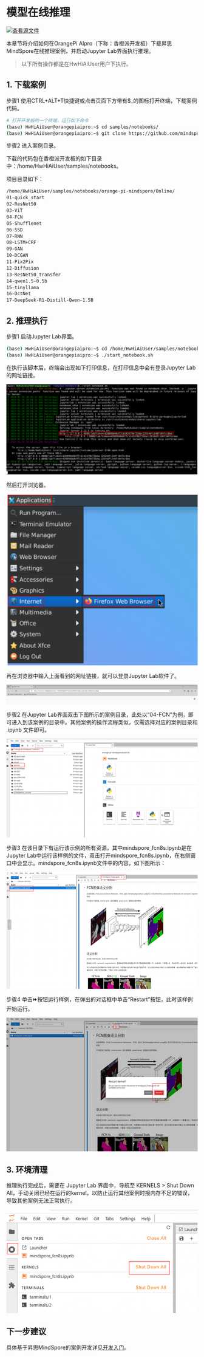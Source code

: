 # 模型在线推理

[![查看源文件](https://mindspore-website.obs.cn-north-4.myhuaweicloud.com/website-images/r2.6.0/resource/_static/logo_source.svg)](https://gitee.com/mindspore/docs/blob/r2.6.0/tutorials/source_zh_cn/orange_pi/model_infer.md)

本章节将介绍如何在OrangePi AIpro（下称：香橙派开发板）下载昇思MindSpore在线推理案例，并启动Jupyter Lab界面执行推理。

> 以下所有操作都是在HwHiAiUser用户下执行。

## 1. 下载案例

步骤1 使用CTRL+ALT+T快捷键或点击页面下方带有$_的图标打开终端，下载案例代码。

```bash
# 打开开发板的一个终端，运行如下命令
(base) HwHiAiUser@orangepiaipro:~$ cd samples/notebooks/
(base) HwHiAiUser@orangepiaipro:~$ git clone https://github.com/mindspore-courses/orange-pi-mindspore.git
```

步骤2 进入案例目录。

下载的代码包在香橙派开发板的如下目录中：/home/HwHiAiUser/samples/notebooks。

项目目录如下：

```bash
/home/HwHiAiUser/samples/notebooks/orange-pi-mindspore/Online/
01-quick_start
02-ResNet50
03-ViT
04-FCN
05-Shufflenet
06-SSD
07-RNN
08-LSTM+CRF
09-GAN
10-DCGAN
11-Pix2Pix
12-Diffusion  
13-ResNet50_transfer
14-qwen1.5-0.5b
15-tinyllama
16-DctNet
17-DeepSeek-R1-Distill-Qwen-1.5B
```

## 2. 推理执行

步骤1 启动Jupyter Lab界面。

```bash
(base) HwHiAiUser@orangepiaipro:~$ cd /home/HwHiAiUser/samples/notebooks/  
(base) HwHiAiUser@orangepiaipro:~$ ./start_notebook.sh
```

在执行该脚本后，终端会出现如下打印信息，在打印信息中会有登录Jupyter Lab的网址链接。

![model-infer1](./images/model_infer1.png)

然后打开浏览器。

![model-infer2](./images/model_infer2.png)

再在浏览器中输入上面看到的网址链接，就可以登录Jupyter Lab软件了。

![model-infer3](./images/model_infer3.png)

步骤2 在Jupyter Lab界面双击下图所示的案例目录，此处以“04-FCN”为例，即可进入到该案例的目录中。其他案例的操作流程类似，仅需选择对应的案例目录和 .ipynb 文件即可。

![model-infer4](./images/model_infer4.png)

步骤3 在该目录下有运行该示例的所有资源，其中mindspore_fcn8s.ipynb是在Jupyter Lab中运行该样例的文件，双击打开mindspore_fcn8s.ipynb，在右侧窗口中会显示。mindspore_fcn8s.ipynb文件中的内容，如下图所示：

![model-infer5](./images/model_infer5.png)

步骤4 单击⏩按钮运行样例，在弹出的对话框中单击“Restart”按钮，此时该样例开始运行。

![model-infer6](./images/model_infer6.png)

## 3. 环境清理

推理执行完成后，需要在 Jupyter Lab 界面中，导航至 KERNELS > Shut Down All，手动关闭已经在运行的kernel，以防止运行其他案例时报内存不足的错误，导致其他案例无法正常执行。

![model-infer7](./images/model_infer7.png)

## 下一步建议

具体基于昇思MindSpore的案例开发详见[开发入门](https://www.mindspore.cn/tutorials/zh-CN/r2.6.0/orange_pi/dev_start.html)。
